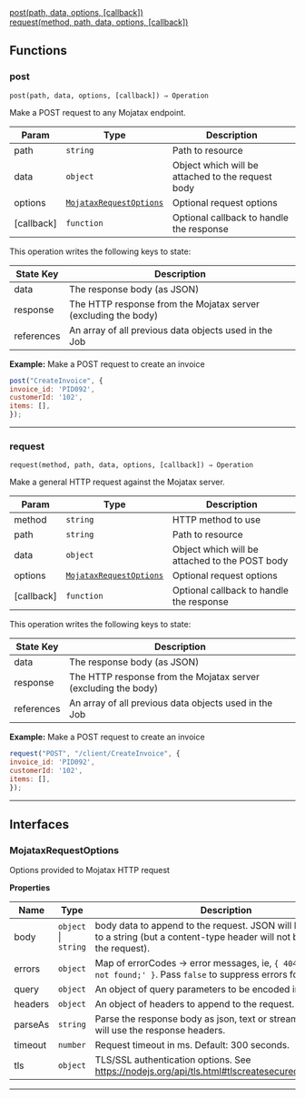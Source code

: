<dl>
<dt>
    <a href="#post">post(path, data, options, [callback])</a></dt>
<dt>
    <a href="#request">request(method, path, data, options, [callback])</a></dt>
</dl>


## Functions
### post

<p><code>post(path, data, options, [callback]) ⇒ Operation</code></p>

Make a POST request to any Mojatax endpoint.


| Param | Type | Description |
| --- | --- | --- |
| path | <code>string</code> | Path to resource |
| data | <code>object</code> | Object which will be attached to the request body |
| options | [<code>MojataxRequestOptions</code>](#mojataxrequestoptions) | Optional request options |
| [callback] | <code>function</code> | Optional callback to handle the response |

This operation writes the following keys to state:

| State Key | Description |
| --- | --- |
| data | The response body (as JSON) |
| response | The HTTP response from the Mojatax server (excluding the body) |
| references | An array of all previous data objects used in the Job |
**Example:** Make a POST request to create an invoice
```js
post("CreateInvoice", {
invoice_id: 'PID092',
customerId: '102',
items: [],
});
```

* * *

### request

<p><code>request(method, path, data, options, [callback]) ⇒ Operation</code></p>

Make a general HTTP request against the Mojatax server.


| Param | Type | Description |
| --- | --- | --- |
| method | <code>string</code> | HTTP method to use |
| path | <code>string</code> | Path to resource |
| data | <code>object</code> | Object which will be attached to the POST body |
| options | [<code>MojataxRequestOptions</code>](#mojataxrequestoptions) | Optional request options |
| [callback] | <code>function</code> | Optional callback to handle the response |

This operation writes the following keys to state:

| State Key | Description |
| --- | --- |
| data | The response body (as JSON) |
| response | The HTTP response from the Mojatax server (excluding the body) |
| references | An array of all previous data objects used in the Job |
**Example:** Make a POST request to create an invoice
```js
request("POST", "/client/CreateInvoice", {
invoice_id: 'PID092',
customerId: '102',
items: [],
});
```

* * *


##  Interfaces

### MojataxRequestOptions

Options provided to Mojatax HTTP request

**Properties**

| Name | Type | Description |
| --- | --- | --- |
| body | <code>object</code> \| <code>string</code> | body data to append to the request. JSON will be converted to a string (but a content-type header will not be attached to the request). |
| errors | <code>object</code> | Map of errorCodes -> error messages, ie, `{ 404: 'Resource not found;' }`. Pass `false` to suppress errors for this code. |
| query | <code>object</code> | An object of query parameters to be encoded into the URL. |
| headers | <code>object</code> | An object of headers to append to the request. |
| parseAs | <code>string</code> | Parse the response body as json, text or stream. By default will use the response headers. |
| timeout | <code>number</code> | Request timeout in ms. Default: 300 seconds. |
| tls | <code>object</code> | TLS/SSL authentication options. See https://nodejs.org/api/tls.html#tlscreatesecurecontextoptions |


* * *

